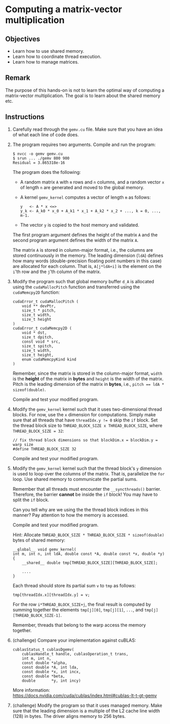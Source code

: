 # Computing a matrix-vector multiplication

## Objectives

 - Learn how to use shared memory.
 - Learn how to coordinate thread execution.
 - Learn how to manage matrices.

## Remark

The purpose of this hands-on is not to learn the optimal way of computing a
matrix-vector multiplication. The goal is to learn about the shared memory etc.

## Instructions

 1. Carefully read through the `gemv.cu` file. Make sure that you have an idea
    of what each line of code does.

 2. The program requires two arguments. Compile and run the program:
 
    ```
    $ nvcc -o gemv gemv.cu
    $ srun ... ./gemv 800 900
    Residual = 3.865318e-16
    ```
    
    The program does the following:
     
     - A random matrix `A` with `m` rows and `n` columns, and a random vector
       `x` of length `n` are generated and moved to the global memory.
       
     - A kernel `gemv_kernel` computes a vector of length `m` as follows:
     
       ```
       y   <- A * x <=>
       y_k <- A_k0 * x_0 + A_k1 * x_1 + A_k2 * x_2 + ..., k = 0, ..., m-1.
       ```
       
     - The vector `y` is copied to the host memory and validated.
     
    The first program argument defines the height of the matrix `A` and the
    second program argument defines the width of the matrix `A`.
    
    The matrix `A` is stored in column-major format, i.e., the columns are
    stored continuously in the memory. The leading dimension (`ldA`) defines how
    many words (double-precision floating point numbers in this case) are
    allocated for each column. That is, `A[j*ldA+i]` is the element on the
    `i`'th row and the `j`'th column of the matrix.
    
 3. Modify the program such that global memory buffer `d_A` is allocated using
    the `cudaMallocPitch` function and transferred using the `cudaMemcpy2D`
    function:
    
    ```
    cudaError_t cudaMallocPitch (
        void ** devPtr,
        size_t * pitch,
        size_t width,
        size_t height	 
    )
    cudaError_t cudaMemcpy2D (
        void * dst,
        size_t dpitch,
        const void * src,
        size_t spitch,
        size_t width,
        size_t height,
        enum cudaMemcpyKind kind	 
    )	
    ```
    
    Remember, since the matrix is stored in the column-major format, `width` is
    the **height** of the matrix in **bytes** and `height` is the width of the
    matrix. Pitch is the leading dimension of the matrix in **bytes**, i.e.,
    `pitch == ldA * sizeof(double)`.
    
    Compile and test your modified program.

 4. Modify the `gemv_kernel` kernel such that it uses two-dimensional thread
    blocks. For now, use the `x` dimension for computations. Simply make sure
    that all threads that have `threadIdx.y != 0` skip the `if` block. Set the
    thread block size to `THREAD_BLOCK_SIZE x THREAD_BLOCK_SIZE`, where 
    `THREAD_BLOCK_SIZE = 32`:

    ```
    // fix thread block dimensions so that blockDim.x = blockDim.y = warp size
    #define THREAD_BLOCK_SIZE 32
    ```
    
    Compile and test your modified program.

 5. Modify the `gemv_kernel` kernel such that the thread block's `y` dimension
    is used to loop over the columns of the matrix. That is, parallelize the
    `for` loop. Use shared memory to communicate the partial sums.
    
    Remember that all threads must encounter the `__syncthreads()` barrier.
    Therefore, the barrier **cannot** be inside the `if` block! You may have
    to split the `if` block.

    Can you tell why are we using the the thread block indices in this manner?
    Pay attention to how the memory is accessed.
    
    Compile and test your modified program.

    Hint: Allocate `THREAD_BLOCK_SIZE * THREAD_BLOCK_SIZE * sizeof(double)` 
    bytes of shared memory:
 
    ```
    __global__ void gemv_kernel(
    int m, int n, int ldA, double const *A, double const *x, double *y)
    {
        __shared__ double tmp[THREAD_BLOCK_SIZE][THREAD_BLOCK_SIZE];
        
        ....
    }
    ```
    
    Each thread should store its partial sum `v` to `tmp` as follows:
    
    ```
    tmp[threadIdx.x][threadIdx.y] = v;
    ```
    
    For the row `i*THREAD_BLOCK_SIZE+j`, the final result is computed by
    summing together the elements `tmp[j][0]`, `tmp[j][1]`, `...`, 
    and `tmp[j][THREAD_BLOCK_SIZE-1]`.

    Remember, threads that belong to the warp access the memory together.

 6. (challenge) Compare your implementation against cuBLAS:
 
    ```
    cublasStatus_t cublasDgemv(
        cublasHandle_t handle, cublasOperation_t trans,
        int m, int n,
        const double *alpha,
        const double *A, int lda,
        const double *x, int incx,
        const double *beta,
        double       *y, int incy)
    ```
    
    More information: https://docs.nvidia.com/cuda/cublas/index.html#cublas-lt-t-gt-gemv

 7. (challenge) Modify the program so that it uses managed memory. Make sure
    that the leading dimension is a multiple of the L2 cache line width (128) in
    bytes. The driver aligns memory to 256 bytes.
